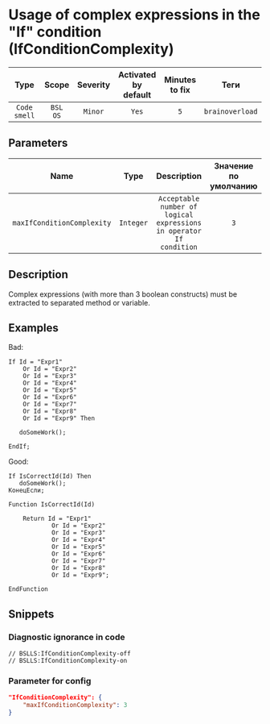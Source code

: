 # Usage of complex expressions in the "If" condition (IfConditionComplexity)

|     Type     |        Scope        | Severity | Activated<br>by default | Minutes<br>to fix |      Теги       |
|:------------:|:-------------------:|:--------:|:-----------------------------:|:-----------------------:|:---------------:|
| `Code smell` | `BSL`<br>`OS` | `Minor`  |             `Yes`             |           `5`           | `brainoverload` |

## Parameters


|            Name            |   Type    |                             Description                             | Значение<br>по умолчанию |
|:--------------------------:|:---------:|:-------------------------------------------------------------------:|:------------------------------:|
| `maxIfConditionComplexity` | `Integer` | `Acceptable number of logical expressions in operator If condition` |              `3`               |
<!-- Блоки выше заполняются автоматически, не трогать -->
## Description

Complex expressions (with more than 3 boolean constructs) must be extracted to separated method or variable.

## Examples

Bad:

```bsl
If Id = "Expr1"
    Or Id = "Expr2"
    Or Id = "Expr3"
    Or Id = "Expr4"
    Or Id = "Expr5"
    Or Id = "Expr6"
    Or Id = "Expr7"
    Or Id = "Expr8"
    Or Id = "Expr9" Then

   doSomeWork();

EndIf; 
```

Good:

```bsl
If IsCorrectId(Id) Then
   doSomeWork();
КонецЕсли;

Function IsCorrectId(Id)

    Return Id = "Expr1"
            Or Id = "Expr2"
            Or Id = "Expr3"
            Or Id = "Expr4"
            Or Id = "Expr5"
            Or Id = "Expr6"
            Or Id = "Expr7"
            Or Id = "Expr8"
            Or Id = "Expr9";

EndFunction
```

## Snippets

<!-- Блоки ниже заполняются автоматически, не трогать -->
### Diagnostic ignorance in code

```bsl
// BSLLS:IfConditionComplexity-off
// BSLLS:IfConditionComplexity-on
```

### Parameter for config

```json
"IfConditionComplexity": {
    "maxIfConditionComplexity": 3
}
```
